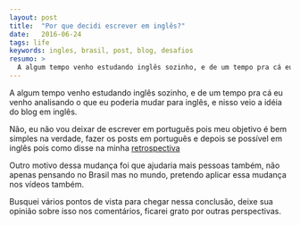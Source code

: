 ```yaml
---
layout: post
title:  "Por que decidi escrever em inglês?"
date:   2016-06-24
tags: life
keywords: ingles, brasil, post, blog, desafios
resumo: >
  A algum tempo venho estudando inglês sozinho, e de um tempo pra cá eu venho analisando o que eu poderia mudar para inglês, e nisso veio a idéia do blog em inglês...
---
```

A algum tempo venho estudando inglês sozinho, e de um tempo pra cá eu venho analisando o que eu poderia mudar para inglês, e nisso veio a idéia do blog em inglês.

Não, eu não vou deixar de escrever em português pois meu objetivo é bem simples na verdade, fazer os posts em português e depois se possível em inglês pois como disse na minha [retrospectiva]()

Outro motivo dessa mudança foi que ajudaria mais pessoas também, não apenas pensando no Brasil mas no mundo, pretendo aplicar essa mudança nos vídeos também.

Busquei vários pontos de vista para chegar nessa conclusão, deixe sua opinião sobre isso nos comentários, ficarei grato por outras perspectivas.
